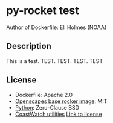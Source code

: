 # py-rocket test

Author of Dockerfile: Eli Holmes (NOAA)

## Description

This is a test. TEST. TEST. TEST. TEST

## License

* Dockerfile: Apache 2.0
* [Openscapes base rocker image](https://github.com/nasa-openscapes/py-rocket): MIT
* [Python](https://docs.python.org/3/license.html): Zero-Clause BSD
* [CoastWatch utilities](https://github.com/phollemans/cwutils) [Link to license](https://github.com/phollemans/cwutils/blob/master/doc/license.txt)
